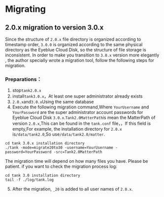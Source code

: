 # Migrating

## 2.0.x migration to version 3.0.x

Since the structure of `2.0.x` file directory is organized according to timestamp order, `3.0.0` is organized according to the same physical directory as the Eyeblue Cloud Disk, so the structure of file storage is inconsistent. In order to make you transition to `3.0.x` version more elegantly , the author specially wrote a migration tool, follow the following steps for migration.

### Preparations：

1. stop`tank2.0.x`
2. install`tank3.0.x`，At least one super administrator already exists
3. `2.0.x`and`3.0.x`Using the same database
4. Execute the following migration command,Where `YourUsername` and `YourPassword` are the super administrator account passwords for Eyeblue Cloud Disk `3.0.x`.`Tank2.0MatterPath`is mean the MatterPath of version `2.0.x`,This can be found in the `tank.conf` file，，If this field is empty,For example, the installation directory for `2.0.x` is` /data/tank2.0 `,So use`/data/tank2.0/matter`.
```
cd tank 3.0.x installation directory
./tank -mode=migrate20to30 -username=YourUsername -password=YourPassword -src=Tank2.0MatterPath
```

The migration time will depend on how many files you have. Please be patient. if you want to check the migration process log:
```
cd tank 3.0 installation directory
tail -f ./log/tank.log
```

5. After the migration, `_20` is added to all user names of `2.0.x`.
